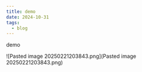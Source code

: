 ```yaml
---
title: demo
date: 2024-10-31
tags:
  - blog
---
```

demo


![Pasted image 20250221203843.png](Pasted image 20250221203843.png)